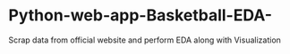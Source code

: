 # Python-web-app-Basketball-EDA-
Scrap data from official website and perform EDA along with Visualization
